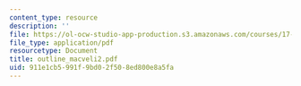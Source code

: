 ```yaml
---
content_type: resource
description: ''
file: https://ol-ocw-studio-app-production.s3.amazonaws.com/courses/17-03-introduction-to-political-thought-spring-2004/911e1cb5991f9bd02f508ed800e8a5fa_outline_macveli2.pdf
file_type: application/pdf
resourcetype: Document
title: outline_macveli2.pdf
uid: 911e1cb5-991f-9bd0-2f50-8ed800e8a5fa
---
```

